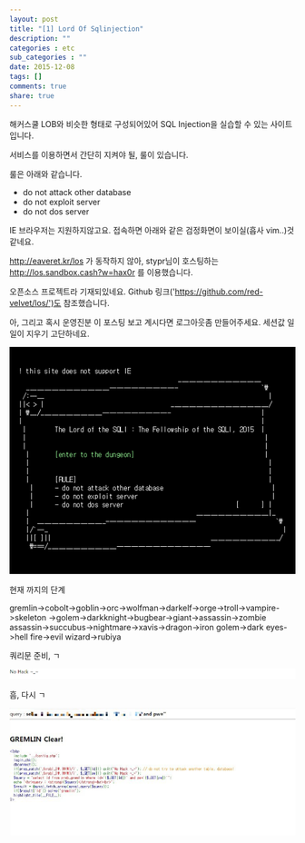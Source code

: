 ```yaml
---
layout: post
title: "[1] Lord Of Sqlinjection"
description: ""
categories : etc
sub_categories : ""
date: 2015-12-08
tags: []
comments: true
share: true
---
```


해커스쿨 LOB와 비슷한 형태로 구성되어있어 SQL Injection을 실습할 수 있는 사이트입니다.

  

서비스를 이용하면서 간단히 지켜야 될, 룰이 있습니다.

룰은 아래와 같습니다.

  * do not attack other database
  * do not exploit server
  * do not dos server

  

IE 브라우저는 지원하지않고요. 접속하면 아래와 같은 검정화면이 보이실(흡사 vim..)것같네요.

http://eaveret.kr/los 가 동작하지 않아, stypr님이 호스팅하는 http://los.sandbox.cash?w=hax0r
를 이용했습니다.

오픈소스 프로젝트라 기재되있네요. Github 링크('https://github.com/red-velvet/los/')도 참조했습니다.

아, 그리고 혹시 운영진분 이 포스팅 보고 계시다면 로그아웃좀 만들어주세요. 세션값 일일이 지우기 고단하네요.

  

![](/assets/images/posts/413/26109C4E56668FEF1A9BC7.PNG)

  

  

현재 까지의 단계

gremlin->cobolt->goblin->orc->wolfman->darkelf->orge->troll->vampire->skeleton
->golem->darkknight->bugbear->giant->assassin->zombie
assassin->succubus->nightmare->xavis->dragon->iron golem->dark eyes->hell
fire->evil wizard->rubiya

  

쿼리문 준비, ㄱ

![](/assets/images/posts/413/2351304E5666A00F2B0461.PNG)

흠, 다시 ㄱ  

  

![](/assets/images/posts/413/2431614756669FD4373D68.JPEG)

  

  

  

